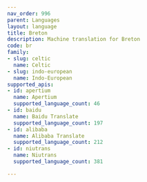 ```yaml
---
nav_order: 996
parent: Languages
layout: language
title: Breton
description: Machine translation for Breton
code: br
family:
- slug: celtic
  name: Celtic
- slug: indo-european
  name: Indo-European
supported_apis:
- id: apertium
  name: Apertium
  supported_language_count: 46
- id: baidu
  name: Baidu Translate
  supported_language_count: 197
- id: alibaba
  name: Alibaba Translate
  supported_language_count: 212
- id: niutrans
  name: Niutrans
  supported_language_count: 381

---
```


